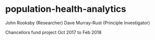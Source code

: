 # population-health-analytics

John Rooksby (Researcher)
Dave Murray-Rust (Principle Investigator)

Chancellors fund project Oct 2017 to Feb 2018